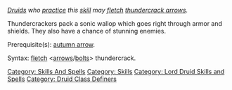 *[Druids](:Category:_Druids.md "wikilink") who
[practice](Practice.md "wikilink") this
[skill](:Category:_Skills_And_Spells.md "wikilink") may
[fletch](Fletch.md "wikilink") [thundercrack
arrows](Thundercrack_Arrow.md "wikilink").*

Thundercrackers pack a sonic wallop which goes right through armor and
shields. They also have a chance of stunning enemies.

Prerequisite(s): [autumn arrow](Autumn_Arrow.md "wikilink").

Syntax: [fletch](Fletch.md "wikilink")
\<[arrows](:Category:_Arrows.md "wikilink")/[bolts](:Category:_Bolts.md "wikilink")\>
thundercrack.

[Category: Skills And Spells](Category:_Skills_And_Spells "wikilink")
[Category: Skills](Category:_Skills "wikilink") [Category: Lord Druid
Skills and Spells](Category:_Lord_Druid_Skills_and_Spells "wikilink")
[Category: Druid Class
Definers](Category:_Druid_Class_Definers "wikilink")
